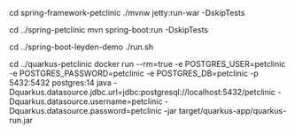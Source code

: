 cd spring-framework-petclinic
./mvnw jetty:run-war -DskipTests

cd ../spring-petclinic
mvn spring-boot:run -DskipTests

cd ../spring-boot-leyden-demo
./run.sh

cd ../quarkus-petclinic
docker run --rm=true -e POSTGRES_USER=petclinic -e POSTGRES_PASSWORD=petclinic -e POSTGRES_DB=petclinic -p 5432:5432 postgres:14
java -Dquarkus.datasource.jdbc.url=jdbc:postgresql://localhost:5432/petclinic -Dquarkus.datasource.username=petclinic -Dquarkus.datasource.password=petclinic -jar target/quarkus-app/quarkus-run.jar

